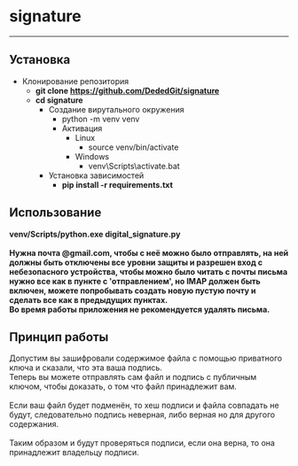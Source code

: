 # signature
____
## Установка

- Клонирование репозитория
  + **git clone https://github.com/DededGit/signature**
  + **cd signature**
    - Создание вирутального окружения
      + python -m venv venv
      - Активация 
        - Linux
          + source venv/bin/activate
        - Windows
          + venv\Scripts\activate.bat
    - Установка зависимостей
      + **pip install -r requirements.txt**

## Использование

**venv/Scripts/python.exe digital_signature.py**<br><br>
**Нужна почта @gmail.com, чтобы с неё можно было отправлять, на ней должны быть отключены
все уровни защиты и разрешен вход с небезопасного устройства, чтобы можно было читать с почты письма
нужно все как в пункте с 'отправлением', но IMAP должен быть включен, можете попробывать
создать новую пустую почту и сделать все как в предыдущих пунктах.**<br>
**Во время работы приложения не рекомендуется удалять письма.**

## Принцип работы
Допустим вы зашифровали содержимое файла с помощью приватного ключа 
и сказали, что эта ваша подпись.<br>
Теперь вы можете отправлять сам файл и подпись с публичным ключом, чтобы доказать,
о том что файл принадлежит вам.<br><br>
Если ваш файл будет подменён, то хеш подписи и файла совпадать не будут, следовательно подпись неверная, либо верная но для другого содержания.<br><br>
Таким образом и будут проверяться подписи, если она верна, то она принадлежит владельцу подписи.
